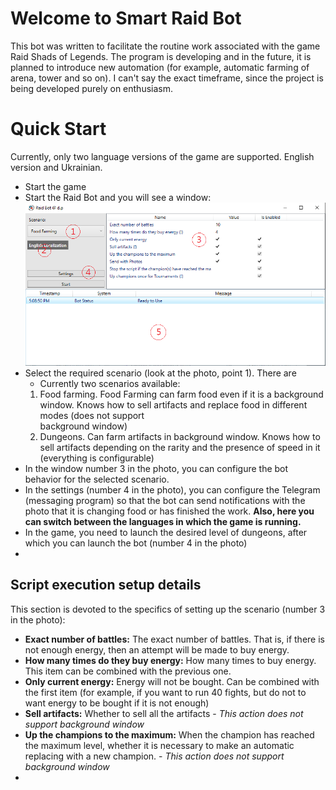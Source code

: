 # Welcome to Smart Raid Bot

This bot was written to facilitate the routine work associated with the game Raid Shads of Legends.
The program is developing and in the future, it is planned to introduce new automation (for example, automatic farming of arena, tower and so on). I can't say the exact timeframe, since the project is being developed purely on enthusiasm.

# Quick Start

Currently, only two language versions of the game are supported. English version and Ukrainian.

 - Start the game
 - Start the Raid Bot and you will see a window: ![Main Window](https://github.com/Pavlo-dua/RaidBotPublic/blob/master/MainWindow.png)
 - Select the required scenario (look at the photo, point 1). There are 
	  - Currently two scenarios available: 
	  1. Food farming. Food Farming can farm food even if it is a background window. Knows how to sell artifacts and replace food in different modes (does not support    
   background window)
	  2. Dungeons. Can farm artifacts in background window. Knows how to sell artifacts depending on the rarity and the presence of speed in it (everything is configurable)
 - In the window number 3 in the photo, you can configure the bot behavior for the selected scenario.
 - In the settings (number 4 in the photo), you can configure the Telegram (messaging program) so that the bot can send notifications with the photo that it is changing food or has finished the work. **Also, here you can switch between the languages in which the game is running.** 
 - In the game, you need to launch the desired level of dungeons, after which you can launch the bot (number 4 in the photo)
 - 
## Script execution setup details
This section is devoted to the specifics of setting up the scenario (number 3 in the photo):
 - **Exact number of battles:** The exact number of battles. That is, if there is not enough energy, then an attempt will be made to buy energy.
 - **How many times do they buy energy:** How many times to buy energy. This item can be combined with the previous one.
 - **Only current energy:** Energy will not be bought. Can be combined with the first item (for example, if you want to run 40 fights, but do not  to want energy to be bought if it is not enough)
 - **Sell artifacts:** Whether to sell all the artifacts - *This action does not support background window*
 - **Up the champions to the maximum:** When the champion has reached the maximum level, whether it is necessary to make an automatic replacing with a new champion. - *This action does not support background window*
 - 
